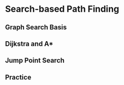 # Search-based Path Finding

## Graph Search Basis

## Dijkstra and A*

## Jump Point Search

## Practice
